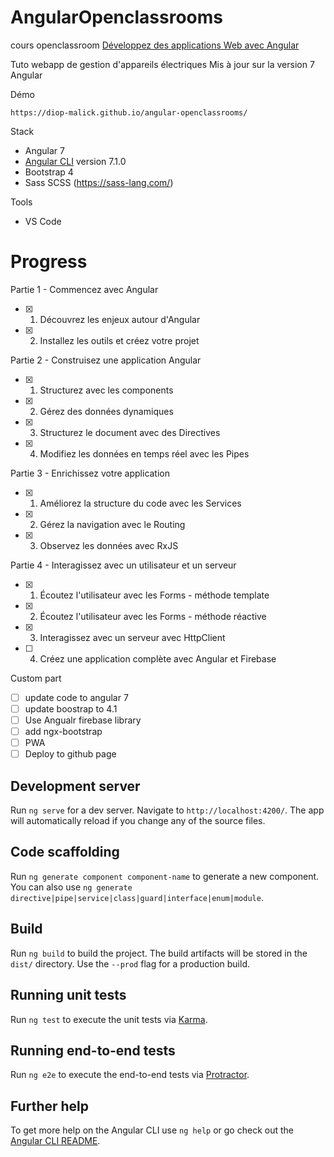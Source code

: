 # AngularOpenclassrooms

cours openclassroom [Développez des applications Web avec Angular](https://openclassrooms.com/fr/courses/4668271-developpez-des-applications-web-avec-angular)

Tuto webapp de gestion d'appareils électriques 
Mis à jour sur la version 7 Angular

Démo
    
    https://diop-malick.github.io/angular-openclassrooms/

Stack 

- Angular 7
- [Angular CLI](https://github.com/angular/angular-cli) version 7.1.0
- Bootstrap 4
- Sass SCSS (https://sass-lang.com/)

Tools
  
- VS Code

# Progress

Partie 1 - Commencez avec Angular

- [x] 1. Découvrez les enjeux autour d'Angular
- [x] 2. Installez les outils et créez votre projet

Partie 2 - Construisez une application Angular

- [x] 1. Structurez avec les components
- [x] 2. Gérez des données dynamiques
- [x] 3. Structurez le document avec des Directives
- [x] 4. Modifiez les données en temps réel avec les Pipes

Partie 3 - Enrichissez votre application

- [x] 1. Améliorez la structure du code avec les Services
- [x] 2. Gérez la navigation avec le Routing
- [x] 3. Observez les données avec RxJS

Partie 4 - Interagissez avec un utilisateur et un serveur

- [x] 1. Écoutez l'utilisateur avec les Forms - méthode template
- [x] 2. Écoutez l'utilisateur avec les Forms - méthode réactive
- [x] 3. Interagissez avec un serveur avec HttpClient
- [ ] 4. Créez une application complète avec Angular et Firebase

Custom part 
- [ ] update code to angular 7
- [ ] update boostrap to 4.1
- [ ] Use Angualr firebase library
- [ ] add ngx-bootstrap
- [ ] PWA
- [ ] Deploy to github page

## Development server

Run `ng serve` for a dev server. Navigate to `http://localhost:4200/`. The app will automatically reload if you change any of the source files.

## Code scaffolding

Run `ng generate component component-name` to generate a new component. You can also use `ng generate directive|pipe|service|class|guard|interface|enum|module`.

## Build

Run `ng build` to build the project. The build artifacts will be stored in the `dist/` directory. Use the `--prod` flag for a production build.

## Running unit tests

Run `ng test` to execute the unit tests via [Karma](https://karma-runner.github.io).

## Running end-to-end tests

Run `ng e2e` to execute the end-to-end tests via [Protractor](http://www.protractortest.org/).

## Further help

To get more help on the Angular CLI use `ng help` or go check out the [Angular CLI README](https://github.com/angular/angular-cli/blob/master/README.md).
